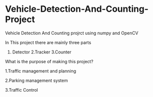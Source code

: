 # Vehicle-Detection-And-Counting-Project
Vehicle Detection And Counting projrct using numpy and  OpenCV 

In This project there are mainly three parts 
1. Detector
2.Tracker
3.Counter
  
What is the purpose of making this project?

1.Traffic management and planning

2.Parking management system

3.Traffic Control
